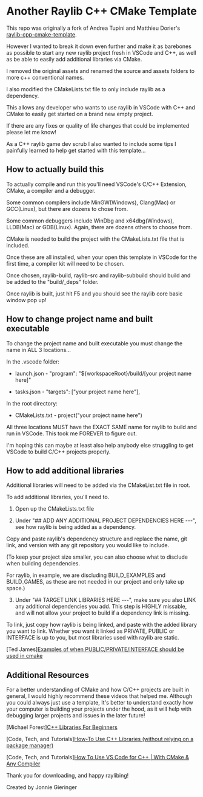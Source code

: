 # Another Raylib C++ CMake Template

This repo was originally a fork of Andrea Tupini and Matthieu Dorier's [raylib-cpp-cmake-template](https://github.com/tupini07/raylib-cpp-cmake-template).

However I wanted to break it down even further and make it as barebones as possible to start any new raylib project fresh in VSCode and C++, 
as well as be able to easily add additional libraries via CMake.

I removed the original assets and renamed the source and assets folders to more c++ conventional names. 

I also modified the CMakeLists.txt file to only include raylib as a dependency. 

This allows any developer who wants to use raylib in VSCode with C++ and CMake to easily get started on a brand new empty project.

If there are any fixes or quality of life changes that could be implemented please let me know!

As a C++ raylib game dev scrub I also wanted to include some tips I painfully learned to help get started with this template...


## How to actually build this

To actually compile and run this you'll need VSCode's C/C++ Extension, CMake, a compiler and a debugger.

Some common compilers include MinGW(Windows), Clang(Mac) or GCC(Linux), but there are dozens to chose from.

Some common debuggers include WinDbg and x64dbg(Windows), LLDB(Mac) or GDB(Linux). Again, there are dozens others to choose from.

CMake is needed to build the project with the CMakeLists.txt file that is included. 

Once these are all installed, when your open this template in VSCode for the first time, a compiler kit will need to be chosen.

Once chosen, raylib-build, raylib-src and raylib-subbuild should build and be added to the "build/_deps" folder.

Once raylib is built, just hit F5 and you should see the raylib core basic window pop up!


## How to change project name and built executable

To change the project name and built executable you must change the name in ALL 3 locations...

In the .vscode folder:

- launch.json - "program": "${workspaceRoot}/build/[your project name here]"

- tasks.json - "targets": ["your project name here"],

In the root directory:

- CMakeLists.txt - project("your project name here")

All three locations MUST have the EXACT SAME name for raylib to build and run in VSCode. This took me FOREVER to figure out. 

I'm hoping this can maybe at least also help anybody else struggling to get VSCode to build C/C++ projects properly.


## How to add additional libraries

Additional libraries will need to be added via the CMakeList.txt file in root.

To add additional libraries, you'll need to.

1. Open up the CMakeLists.txt file

2. Under "## ADD ANY ADDITIONAL PROJECT DEPENDENCIES HERE ---", see how raylib is being added as a dependency. 

Copy and paste raylib's dependency structure and replace the name, git link, and version with any git repository you would like to include.

(To keep your project size smaller, you can also choose what to disclude when building dependencies.

For raylib, in example, we are discluding BUILD_EXAMPLES and BUILD_GAMES, as these are not needed in our project and only take up space.)

3. Under "## TARGET LINK LIBRARIES HERE ---", make sure you also LINK any additional dependencies you add. This step is HIGHLY missable, and will not allow your project to build if a dependency link is missing.

To link, just copy how raylib is being linked, and paste with the added library you want to link. Whether you want it linked as PRIVATE, PUBLIC or INTERFACE is up to you, but most libraries used with raylib are static.

[Ted James][Examples of when PUBLIC/PRIVATE/INTERFACE should be used in cmake](https://medium.com/@fixitblog/solved-examples-of-when-public-private-interface-should-be-used-in-cmake-7382b6a7d1ed)


## Additional Resources

For a better understanding of CMake and how C/C++ projects are built in general, I would highly recommend these videos that helped me. Although you could always just use a template,
It's better to understand exactly how your computer is building your projects under the hood, as it will help with debugging larger projects and issues in the later future!

[Michael Forest][C++ Libraries For Beginners](https://youtu.be/a5kUr-u2UNo?si=C7f1WMmUve_uo0-f)

[Code, Tech, and Tutorials][How-To Use C++ Libraries (without relying on a package manager)](https://youtu.be/xBfwQv8mxCI?si=VpASive06ipGMDw7)

[Code, Tech, and Tutorials][How To Use VS Code for C++ | With CMake & Any Compiler](https://youtu.be/gGxi500Q5uE?si=TkOn5I2dG4argsQ4)

Thank you for downloading, and happy raylibing!

Created by Jonnie Gieringer
